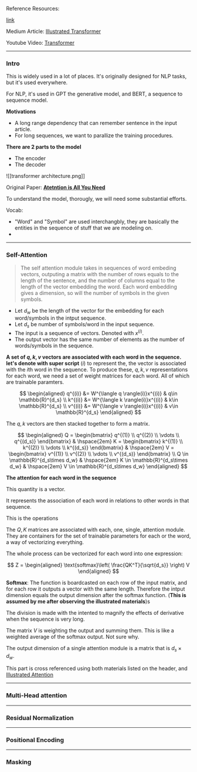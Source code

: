 Reference Resources: 

[link](https://towardsdatascience.com/transformers-explained-visually-part-3-multi-head-attention-deep-dive-1c1ff1024853)

Medium Article: 
[Illustrated Transformer](https://jalammar.github.io/illustrated-transformer/)

Youtube Video:
[Transformer](https://www.youtube.com/watch?v=XSSTuhyAmnI)

---
### **Intro**

This is widely used in a lot of places. It's originally designed for NLP tasks, but it's used everywhere. 

For NLP, it's used in GPT the generative model, and BERT, a sequence to sequence model. 


**Motivations** 

* A long range dependency that can remember sentence in the input article. 
* For long sequences, we want to parallize the training procedures. 


**There are 2 parts to the model**

* The encoder
* The decoder

![[transformer architecture.png]]

Original Paper: [**Atetntion is All You Need**](https://arxiv.org/abs/1706.03762)

To understand the model, thorougly, we will need some substantial efforts. 

Vocab: 
* "Word" and "Symbol" are used interchangbly, they are basically the entities in the sequence of stuff that we are modeling on. 
* 

---
### **Self-Attention**

> The self attention module takes in sequences of word embeding vectors, outputing a matrix with the number of rows equals to the length of the sentence, and the number of columns equal to the length of the vector embedding the word. 
> Each word embedding gives a dimension, so will the number of symbols in the given symbols. 

* Let $d_w$ be the length of the vector for the embedding for each word/symbols in the intput sequence. 
* Let $d_s$ be number of symbols/word in the input sequence. 
* The input is a sequence of vectors. Denoted with $x^{(i)}$. 
* The output vector has the same number of elements as the number of words/symbols in the sequence. 


**A set of $q,k,v$ vectors are associated with each word in the sequence. let's denote with super script** $(i)$ to represent the, the vector is associated with the $i$th word in the sequence. To produce these, $q, k, v$ representations for each word, we need a set of weight matrices for each word. All of which are trainable paramters. 
 
$$
\begin{aligned}
    q^{(i)} &= W^{\langle q \rangle(i)}x^{(i)}  & q\in \mathbb{R}^{d_s}  
    \\
    k^{(i)} &= W^{\langle k \rangle(i)}x^{(i)}  & k\in \mathbb{R}^{d_s}  
    \\
    v^{(i)} &= W^{\langle v \rangle(i)}x^{(i)}  & v\in \mathbb{R}^{d_s}  
\end{aligned}
$$

The $q, k$ vectors are then stacked together to form a matrix. 

$$
\begin{aligned}
    Q = \begin{bmatrix}
        q^{(1)} \\ q^{(2)} \\ \vdots \\ q^{(d_s)}
    \end{bmatrix}
    & \hspace{2em}
    K = \begin{bmatrix}
        k^{(1)} \\ k^{(2)} \\ \vdots \\ k^{(d_s)}
    \end{bmatrix}
    & \hspace{2em}
    V = \begin{bmatrix}
        v^{(1)} \\ v^{(2)} \\ \vdots \\ v^{(d_s)}
    \end{bmatrix}
    \\
    Q \in \mathbb{R}^{d_s\times d_w}
    & \hspace{2em}
    K \in \mathbb{R}^{d_s\times d_w}
    & \hspace{2em}
    V \in \mathbb{R}^{d_s\times d_w}
\end{aligned}
$$

**The attention for each word in the sequence**

This quantity is a vector. 

It represents the association of each word in relations to other words in that sequence. 

This is the operations 




The $Q, K$ matrices are associated with each, one, single, attention module. They are containers for the set of trainable parameters for each or the word, a way of vectorizing everything. 

The whole process can be vectorized for each word into one expression: 

$$
Z = 
\begin{aligned}
    \text{softmax}\left(
        \frac{QK^T}{\sqrt{d_s}}
    \right) V
\end{aligned}
$$

**Softmax**: The function is boardcasted on each row of the input matrix, and for each row it outputs a vector with the same length. Therefore the intput dimension equals the output dimension after the softmax function. (**This is assumed by me after observing the illustrated materials**)s

The division is made with the intented to magnify the effects of derivative when the sequence is very long. 

The matrix $V$ is weighting the output and summing them. This is like a weighted average of the softmax output. Not sure why. 

The output dimension of a single attention module is a matrix that is $d_s\times d_w$.


This part is cross referenced using both materials listed on the header, and [Illustrated Attention](https://towardsdatascience.com/illustrated-self-attention-2d627e33b20a)

---
### **Multi-Head attention**


---
### **Residual Normalization**



---
### **Positional Encoding**


---
### **Masking**

